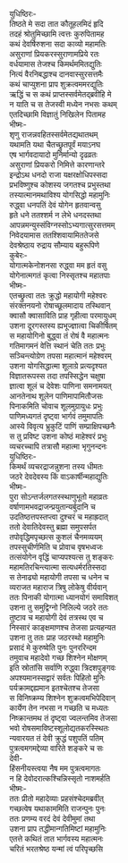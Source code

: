 युधिष्ठिरः-   
तिष्ठते मे सदा तात कौतूहलमिदं हृदि  
तदहं श्रोतुमिच्छामि त्वत्तः कुरुपितामह  
कथं देवर्षिरुशना सदा काव्यो महामतिः  
असुराणां प्रियकरस्सुराणामप्रिये रतः  
वर्धयामास तेजश्च किमर्थममितद्युतिः  
नित्यं वैरनिबद्धाश्च दानवास्सुरसत्तमैः  
कथं चाप्युशना प्राप शुक्रत्वममरद्युतिः  
ऋद्धिं च स कथं प्राप्तस्सर्वमेतद्ब्रवीहि मे  
न याति च स तेजस्वी मध्येन नभसः कथम्  
एतदिच्छामि विज्ञातुं निखिलेन पितामह  
भीष्मः-   
शृणु राजन्नवहितस्सर्वमेतद्यथातथम्  
यथामति यथा चैतच्छ्रुतपूर्वं मयाऽनघ  
एष भार्गवदायादो मुनिर्मान्यो दृढव्रतः  
असुराणां प्रियकरो निमित्ते कारणान्तरे  
इन्द्रोऽथ धनदो राजा यक्षरक्षोधिपस्सदा  
प्रभविष्णुश्च कोशस्य जगतश्च प्रभुस्तथा  
तस्यात्मानमथाविश्य योगसिद्धो महामुनिः  
रुद्ध्वा धनपतिं देवं योगेन हृतवान्वसु  
हृते धने ततश्शर्म न लेभे धनदस्तथा  
आपन्नमन्युस्संविग्नस्सोऽभ्यगात्सुरसत्तमम्  
निवेदयामास ततश्शिवायामिततेजसे  
देवश्रेष्ठाय रुद्राय सौम्याय बहुरूपिणे  
कुबेरः-  
योगात्मकेनोशनसा रुद्ध्वा मम हृतं वसु  
योगेनात्मगतं कृत्वा निस्सृतश्च महातपाः  
भीष्मः-  
एतच्छ्रुत्वा ततः क्रुद्धो महायोगी महेश्वरः  
संरक्तनयनो रोषाच्छूलमादाय तस्थिवान्  
क्वासौ क्वासाविति प्राह गृहीत्वा परमायुधम्  
उशना दूरगस्तस्य ह्यभूज्ज्ञात्वा चिकीर्षितम्  
स महायोगिनो बुद्ध्वा तं रोषं वै महात्मनः  
गतिमागमनं वेत्ति स्थानं चेति ततः प्रभुः  
सञ्चिन्त्योग्रेण तपसा महात्मानं महेश्वरम्  
उशना योगसिद्धात्मा शूलाग्रे प्रत्यदृश्यत  
विज्ञातरूपस्स तदा तपस्सिद्धेन चक्षुषा  
ज्ञात्वा शूलं च देवेशः पाणिना समनामयत्  
आनतेनाथ शूलेन पाणिमापामितौजसः  
पिनाकमिति चोवाच शूलमुग्रायुधः प्रभुः  
पाणिमध्यगतं दृष्ट्वा भार्गवं तमुमापतिः  
आस्ये विवृत्य भ्रुकुटिं पाणिं सम्प्राक्षिपच्छनैः  
स तु प्रविष्ट उशना कोष्ठं माहेश्वरं प्रभुः  
व्यचरच्चापि तत्रासौ महात्मा भृगुनन्दनः  
युधिष्ठिरः-   
किमर्थं व्यचरद्राजन्नुशना तस्य धीमतः  
जठरे देवदेवस्य किं वाऽकार्षीन्महाद्युतिः  
भीष्मः-   
पुरा सोऽन्तर्जलगतस्स्थाणुभूतो महाव्रतः  
वर्षाणामभवद्राजन्प्रयुतान्यर्बुदानि च  
उदतिष्ठत्तपस्तप्त्वा दुश्चरं च महाह्रदात्  
ततो देवातिदेवस्तु ब्रह्मा समुपसर्पत  
तपोवृद्धिमपृच्छत्स कुशलं चैनमव्ययम्  
तपस्सुचीर्णमिति च प्रोवाच वृषभध्वजः  
तत्संयोगेन वृद्धिं चाप्यपश्यत्स तु शङ्करः  
महामतिरचिन्त्यात्मा सत्यधर्मरतिस्सदा  
स तेनाढ्यो महायोगी तपसा च धनेन च  
व्यराजत महाराज त्रिषु लोकेषु वीर्यवान्  
ततः पिनाकी योगात्मा ध्यानयोगं समाविशत्  
उशना तु समुद्विग्नो निलिल्ये जठरे ततः  
तुष्टाव च महायोगी देवं तत्रस्थ एव च  
निस्सारं काङ्क्षमाणश्च तेजसा प्रत्यहन्यत  
उशना तु ततः प्राह जठरस्थो महामुनिः  
प्रसादं मे कुरुष्वेति पुनः पुनररिन्दम  
तमुवाच महादेवो गच्छ शिश्नेन मोक्षणम्  
इति स्रोतांसि सर्वाणि रुद्ध्वा त्रिदशपुङ्गवः  
अपश्यमानस्सद्वारं सर्वतः पिहितो मुनिः  
पर्यक्रामद्दह्यमान इतश्चेतश्च तेजसा  
स विनिष्क्रम्य शिश्नेन शुक्रत्वमभिपेदिवान्  
कार्येण तेन नभसा न गच्छति च मध्यतः  
निष्क्रान्तमथ तं दृष्ट्वा ज्वलन्तमिव तेजसा  
भवो रोषसमाविष्टस्शूलोद्यतकरस्स्थितः  
न्यवारयत तं देवी क्रुद्धं पशुपतिं पतिम्  
पुत्रत्वमगमद्देव्या वारिते शङ्करे च सः  
देवी-  
हिंसनीयस्त्वया नैष मम पुत्रत्वमागतः  
न हि देवोदरात्कश्चिन्निस्सृतो नाशमर्हति  
भीष्मः-  
ततः प्रीतो महादेव्याः प्रहसंश्चेदमब्रवीत्  
गच्छत्वेष यथाकाममिति राजन्पुनः पुनः  
ततः प्रणम्य वरदं देवं देवीमुमां तथा  
उशना प्राप तद्धीमान्गतिमिष्टां महामुनिः  
एतत्ते कथितं तात भार्गवस्य महात्मनः  
चरितं भरतश्रेष्ठ यन्मां त्वं परिपृच्छसि   
